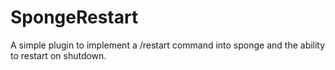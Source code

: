 # SpongeRestart
A simple plugin to implement a /restart command into sponge and the ability to restart on shutdown.
